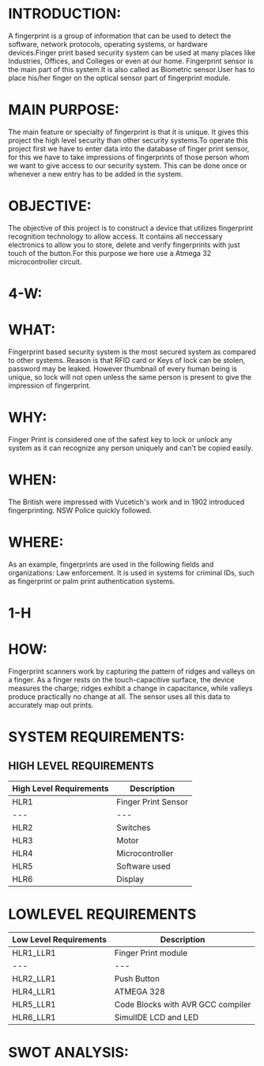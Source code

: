 # INTRODUCTION:

A fingerprint is a group of information that can be used to detect the software, network protocols, operating systems, or hardware devices.Finger print based security system can be used at many places like Industries, Offices, and Colleges or even at our home. Fingerprint sensor is the main part of this system.It is also called as Biometric sensor.User has to place his/her finger on the optical sensor part of fingerprint module.

# MAIN PURPOSE:

The main feature or specialty of fingerprint is that it is unique. It gives this project the high level security than other security systems.To operate this project first we have to enter data into the database of finger print sensor, for this we have to take impressions of fingerprints of those person whom we want to give access to our security system. This can be done once or whenever a new entry has to be added in the system. 

# OBJECTIVE:

The objective of this project is to construct a device that utilizes fingerprint recognition technology to allow access. It contains all neccessary  electronics to allow you to store, delete and verify fingerprints with just touch of the button.For this purpose we here use a Atmega 32 microcontroller circuit.

# 4-W:

# WHAT:

 Fingerprint based security system is the most secured system as compared to other systems. Reason is that RFID card or Keys of lock can be stolen, password may be leaked. However thumbnail of every human being is unique, so lock will not open unless the same person is present to give the impression of fingerprint.
 
# WHY:

Finger Print is considered one of the safest key to lock or unlock any system as it can recognize any person uniquely and can't be copied easily. 

# WHEN:

The British were impressed with Vucetich's work and in 1902 introduced fingerprinting. NSW Police quickly followed.

# WHERE:

As an example, fingerprints are used in the following fields and organizations: Law enforcement. It is used in systems for criminal IDs, such as fingerprint or palm print authentication systems. 

# 1-H

# HOW:
Fingerprint scanners work by capturing the pattern of ridges and valleys on a finger.  As a finger rests on the touch-capacitive surface, the device measures the charge; ridges exhibit a change in capacitance, while valleys produce practically no change at all. The sensor uses all this data to accurately map out prints.

# SYSTEM REQUIREMENTS:


## **HIGH LEVEL REQUIREMENTS**

| **High Level Requirements** | **Description** |
| --- | --- |
| HLR1 | Finger Print Sensor |
| --- | --- |
| HLR2 | Switches |
| HLR3 | Motor |
| HLR4 | Microcontroller |
| HLR5 | Software used |
| HLR6 | Display |

# **LOWLEVEL REQUIREMENTS**

| **Low Level Requirements** | **Description** |
| --- | --- |
| HLR1\_LLR1 | Finger Print module |
| --- | --- |
| HLR2\_LLR1 | Push Button |
| HLR4\_LLR1 | ATMEGA 328 |
| HLR5\_LLR1 | Code Blocks with AVR GCC compiler |
| HLR6\_LLR1 | SimulIDE LCD and LED |

# SWOT ANALYSIS:
